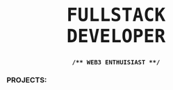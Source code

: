 <h2 align="center">
    <samp>
        <h1>FULLSTACK<br/>DEVELOPER</h1>
    </samp>
</h2>
<p align="center">
  <samp>
     <strong>/** WEB3 ENTHUISIAST **/</strong>
  </samp>    
</p>
<h3>
PROJECTS:
</h3>
